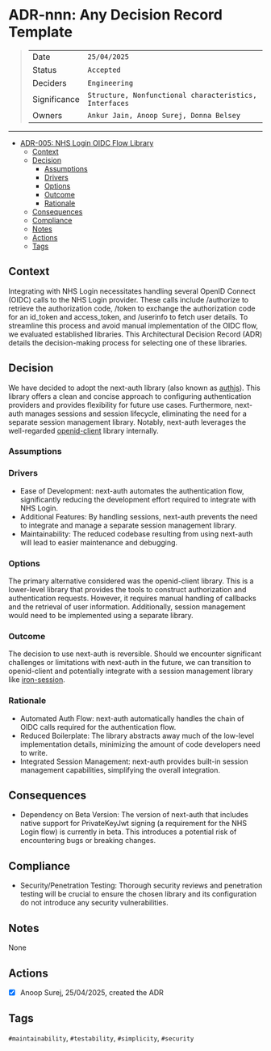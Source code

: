 # ADR-nnn: Any Decision Record Template

>|              |                                                        |
>| ------------ |--------------------------------------------------------|
>| Date         | `25/04/2025`                                           |
>| Status       | `Accepted`                                             |
>| Deciders     | `Engineering`                                          |
>| Significance | `Structure, Nonfunctional characteristics, Interfaces` |
>| Owners       | `Ankur Jain, Anoop Surej, Donna Belsey`                |

---

- [ADR-005: NHS Login OIDC Flow Library](#adr-nnn-any-decision-record-template)
  - [Context](#context)
  - [Decision](#decision)
    - [Assumptions](#assumptions)
    - [Drivers](#drivers)
    - [Options](#options)
    - [Outcome](#outcome)
    - [Rationale](#rationale)
  - [Consequences](#consequences)
  - [Compliance](#compliance)
  - [Notes](#notes)
  - [Actions](#actions)
  - [Tags](#tags)

## Context

Integrating with NHS Login necessitates handling several OpenID Connect (OIDC) calls to the NHS Login provider. These calls
include /authorize to retrieve the authorization code, /token to exchange the authorization code for an id_token and
access_token, and /userinfo to fetch user details. To streamline this process and avoid manual implementation of the OIDC
flow, we evaluated established libraries. This Architectural Decision Record (ADR) details the decision-making process
for selecting one of these libraries.

## Decision
We have decided to adopt the next-auth library (also known as [authjs](https://authjs.dev/)). This library offers a clean
and concise approach to configuring authentication providers and provides flexibility for future use cases. Furthermore,
next-auth manages sessions and session lifecycle, eliminating the need for a separate session management library.
Notably, next-auth leverages the well-regarded [openid-client](https://github.com/panva/openid-client) library internally.

### Assumptions

### Drivers
- Ease of Development: next-auth automates the authentication flow, significantly reducing the development effort required to integrate with NHS Login.
- Additional Features: By handling sessions, next-auth prevents the need to integrate and manage a separate session management library.
- Maintainability: The reduced codebase resulting from using next-auth will lead to easier maintenance and debugging.

### Options
The primary alternative considered was the openid-client library. This is a lower-level library that provides the tools
to construct authorization and authentication requests. However, it requires manual handling of callbacks and the retrieval
of user information. Additionally, session management would need to be implemented using a separate library.

### Outcome
The decision to use next-auth is reversible. Should we encounter significant challenges or limitations with next-auth in
the future, we can transition to openid-client and potentially integrate with a session management library like [iron-session](https://github.com/vvo/iron-session).

### Rationale
- Automated Auth Flow: next-auth automatically handles the chain of OIDC calls required for the authentication flow.
- Reduced Boilerplate: The library abstracts away much of the low-level implementation details, minimizing the amount of code developers need to write.
- Integrated Session Management: next-auth provides built-in session management capabilities, simplifying the overall integration.

## Consequences
- Dependency on Beta Version: The version of next-auth that includes native support for PrivateKeyJwt signing (a requirement for the NHS Login flow) is currently in beta. This introduces a potential risk of encountering bugs or breaking changes.

## Compliance
- Security/Penetration Testing: Thorough security reviews and penetration testing will be crucial to ensure the chosen library and its configuration do not introduce any security vulnerabilities.

## Notes
None

## Actions
- [x] Anoop Surej, 25/04/2025, created the ADR

## Tags
`#maintainability`, `#testability`, `#simplicity`, `#security`
